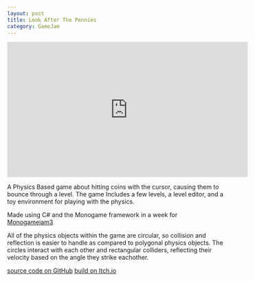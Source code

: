 ```yaml
---
layout: post
title: Look After The Pennies
category: GameJam
---
```


<iframe width="560" height="315" src="https://www.youtube.com/embed/qYYlcM9gg-c" title="YouTube video player" frameborder="0" allow="accelerometer; autoplay; clipboard-write; encrypted-media; gyroscope; picture-in-picture; web-share" allowfullscreen></iframe>

A Physics Based game about hitting coins with the cursor, causing them to bounce through a level. The game Includes a few levels, a level editor, and a toy environment for playing with the physics.

Made using C# and the Monogame framework in a week for [Monogamejam3](https://itch.io/jam/monogamejam-3)

<!-- more -->

All of the physics objects within the game are circular, so collision and reflection is easier to handle as compared to polygonal physics objects. The circles interact with each other and rectangular colliders, reflecting their velocity based on the angle they strike eachother. 

[source code on GitHub](https://github.com/NoamZeise/Look-After-The-Pennies)
[build on Itch.io](https://noamzeise.itch.io/look-after-the-pennies)
